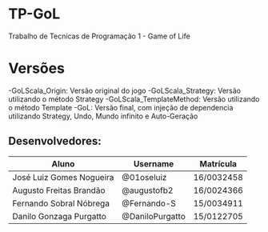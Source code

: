 # TP-GoL
Trabalho de Tecnicas de Programação 1 - Game of Life

# Versões
-GoLScala_Origin: Versão original do jogo
-GoLScala_Strategy: Versão utilizando o método Strategy
-GoLScala_TemplateMethod: Versão utilizando o método Template
-GoL: Versão final, com injeção de dependencia utilizando Strategy, Undo, Mundo infinito e Auto-Geração

## Desenvolvedores:
Aluno | Username | Matrícula
------|----------|-----------
José Luiz Gomes Nogueira | @01oseluiz | 16/0032458
Augusto Freitas Brandão | @augustofb2 | 16/0024366
Fernando Sobral Nóbrega | @Fernando-S | 15/0034911
Danilo Gonzaga Purgatto | @DaniloPurgatto | 15/0122705
